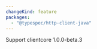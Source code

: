 ```yaml
---
changeKind: feature
packages:
  - "@typespec/http-client-java"
---
```


Support clientcore 1.0.0-beta.3